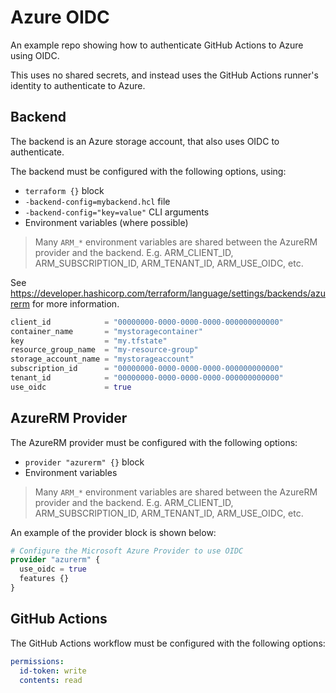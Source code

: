 # Azure OIDC

An example repo showing how to authenticate GitHub Actions to Azure using OIDC.

This uses no shared secrets, and instead uses the GitHub Actions runner's identity to authenticate to Azure.

## Backend

The backend is an Azure storage account, that also uses OIDC to authenticate.

The backend must be configured with the following options, using:

- `terraform {}` block
- `-backend-config=mybackend.hcl` file
- `-backend-config="key=value"` CLI arguments
- Environment variables (where possible)

> Many `ARM_*` environment variables are shared between the AzureRM provider and the backend. E.g. ARM_CLIENT_ID, ARM_SUBSCRIPTION_ID, ARM_TENANT_ID, ARM_USE_OIDC, etc.

See <https://developer.hashicorp.com/terraform/language/settings/backends/azurerm> for more information.

```terraform
client_id            = "00000000-0000-0000-0000-000000000000"
container_name       = "mystoragecontainer"
key                  = "my.tfstate"
resource_group_name  = "my-resource-group"
storage_account_name = "mystorageaccount"
subscription_id      = "00000000-0000-0000-0000-000000000000"
tenant_id            = "00000000-0000-0000-0000-000000000000"
use_oidc             = true
```

## AzureRM Provider

The AzureRM provider must be configured with the following options:

- `provider "azurerm" {}` block
- Environment variables

> Many `ARM_*` environment variables are shared between the AzureRM provider and the backend. E.g. ARM_CLIENT_ID, ARM_SUBSCRIPTION_ID, ARM_TENANT_ID, ARM_USE_OIDC, etc.

An example of the provider block is shown below:

```terraform
# Configure the Microsoft Azure Provider to use OIDC
provider "azurerm" {
  use_oidc = true
  features {}
}
```

## GitHub Actions

The GitHub Actions workflow must be configured with the following options:

```yaml
permissions:
  id-token: write
  contents: read
```
